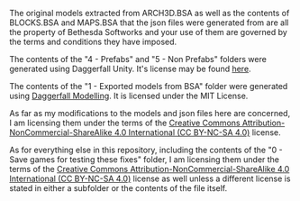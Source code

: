 The original models extracted from ARCH3D.BSA as well as the contents of BLOCKS.BSA and MAPS.BSA that the json files were generated from are all the property of Bethesda Softworks and your use of them are governed by the terms and conditions they have imposed.

The contents of the "4 - Prefabs" and "5 - Non Prefabs" folders were generated using Daggerfall Unity. It's license may be found [here](https://github.com/Interkarma/daggerfall-unity/blob/master/LICENSE).

The contents of the "1 - Exported models from BSA" folder were generated using [Daggerfall Modelling](https://www.dfworkshop.net/downloads/daggerfall-modelling/). It is licensed under the MIT License.

As far as my modifications to the models and json files here are concerned, I am licensing them under the terms of the [Creative Commons Attribution-NonCommercial-ShareAlike 4.0 International (CC BY-NC-SA 4.0)](https://creativecommons.org/licenses/by-nc-sa/4.0/) license.

As for everything else in this repository, including the contents of the "0 - Save games for testing these fixes" folder, I am licensing them under the terms of the [Creative Commons Attribution-NonCommercial-ShareAlike 4.0 International (CC BY-NC-SA 4.0)](https://creativecommons.org/licenses/by-nc-sa/4.0/) license as well unless a different license is stated in either a subfolder or the contents of the file itself.
